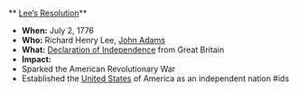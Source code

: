 ** [Lee’s Resolution](./../Lee’s-Resolution/)**

* **When:** July 2, 1776
* **Who:** Richard Henry Lee, [John Adams](./../John-Adams/)
* **What:** [Declaration of Independence](./../Declaration-of-Independence/) from Great Britain
* **Impact:**
 * Sparked the American Revolutionary War
 * Established the [United States](./../United-States/) of America as an independent nation
#ids
